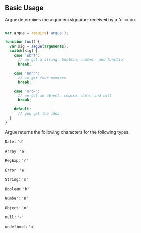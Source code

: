## Basic Usage

Argue determines the argument signature received by a function.

```javascript

var argue = require('argue');

function foo() {
  var sig = argue(arguments);
  switch(sig) {
    case 'sbnf':
      // we got a string, boolean, number, and function
      break;

    case 'nnnn':
      // we got four numbers
      break;

    case 'ord-':
      // we got an object, regexp, date, and null
      break;

    default:
      // you get the idea
  }
}

```

Argue returns the following characters for the following types:

`Date`   : `'d'`

`Array`  : `'a'`

`RegExp` : `'r'`

`Error`  : `'e'`

`String` : `'s'`

`Boolean`: `'b'`

`Number` : `'n'`

`Object` : `'o'`

`null`   : `'-'`

`undefined` : `'u'`

